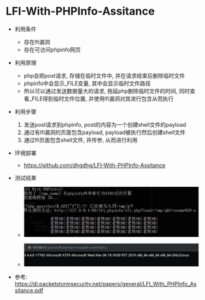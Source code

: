 # LFI-With-PHPInfo-Assitance

- 利用条件
    - 存在lfi漏洞
    - 存在可访问phpinfo网页

- 利用原理
    - php会把post请求, 存储在临时文件中, 并在请求结束后删除临时文件
    - phpinfo中会显示_FILE变量, 其中会显示临时文件路径
    - 所以可以通过发送数据量大的请求, 拖延php删除临时文件的时间, 同时查看_FILE得到临时文件位置, 并使用lfi漏洞对其进行包含从而执行

- 利用步骤
    1. 发送post请求到phpinfo,  post的内容为一个创建shell文件的payload
    2. 通过有lfi漏洞的页面包含payload, payload被执行然后创建shell文件
    3. 通过lfi页面包含shell文件, 并传参, 从而进行利用

- 环境部署
    - https://github.com/dhgdhg/LFI-With-PHPInfo-Assitance

- 测试结果
    - ![](images/lfi1.jpg)

    - ![](images/lfi2.png)

- 参考: https://dl.packetstormsecurity.net/papers/general/LFI_With_PHPInfo_Assitance.pdf
